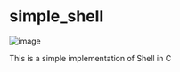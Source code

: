 # simple_shell

![image](https://github.com/user-attachments/assets/875a025e-1a48-4eea-97c0-86bfac07adde)

This is a simple implementation of Shell in C

